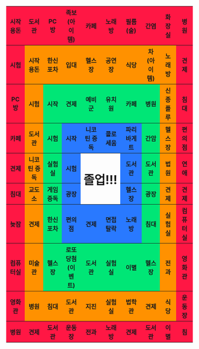 <table>
    <tr>
      <th bgcolor="#ff1744">시작<br>용돈</th>
      <th bgcolor="#ff1744">도서관</th>
      <th bgcolor="#ff1744">PC방</th>
      <th bgcolor="#ff1744">족보<br>(아이템)</th>
      <th bgcolor="#ff1744">카페</th>
      <th bgcolor="#ff1744">노래방</th>
      <th bgcolor="#ff1744">필름(술)</th>
      <th bgcolor="#ff1744">간염</th>
      <th bgcolor="#ff1744">화장실</th>
      <th bgcolor="#ff1744">병원</th>
    </tr>
    <tr>
      <th bgcolor="#ff1744">시험</th>
      <th bgcolor="#ff9100">시작<br>용돈</th>
      <th bgcolor="#ff9100">한신포차</th>
      <th bgcolor="#ff9100">입대</th>
      <th bgcolor="#ff9100">헬스장</th>
      <th bgcolor="#ff9100">공연장</th>
      <th bgcolor="#ff9100">식당</th>
      <th bgcolor="#ff9100">차<br>(아이템)</th>
      <th bgcolor="#ff9100">노래방</th>
      <th bgcolor="#ff1744">견제</th>
    </tr>
    <tr>
      <th bgcolor="#ff1744">PC방</th>
      <th bgcolor="#ff9100">시험</th>
      <th bgcolor="#00e676">시작</th>
      <th bgcolor="#00e676">견제</th>
      <th bgcolor="#00e676">예비군</th>
      <th bgcolor="#00e676">유치원</th>
      <th bgcolor="#00e676">카페</th>
      <th bgcolor="#00e676">병원</th>
      <th bgcolor="#ff9100">신종플루</th>
      <th bgcolor="#ff1744">침대</th>
    </tr>
    <tr>
      <th bgcolor="#ff1744">카페</th>
      <th bgcolor="#ff9100">도서관</th>
      <th bgcolor="#00e676">시험</th>
      <th bgcolor="#2979ff">시작</th>
      <th bgcolor="#2979ff">니코틴 중독</th>
      <th bgcolor="#2979ff">콜로세움</th>
      <th bgcolor="#2979ff">파리바게트</th>
      <th bgcolor="#00e676">간암</th>
      <th bgcolor="#ff9100">헬스장</th>
      <th bgcolor="#ff1744">편의점</th>
    </tr>
    <tr>
      <th bgcolor="#ff1744">견제</th>
      <th bgcolor="#ff9100">니코틴 중독</th>
      <th bgcolor="#00e676">실험실</th>
      <th bgcolor="#2979ff">시험</th>
      <th colspan="2" rowspan="2" style="text-align:center"><font size="6px">졸업!!!</font></th>
      <th bgcolor="#2979ff">도서관</th>
      <th bgcolor="#00e676">도서관</th>
      <th bgcolor="#ff9100">법원</th>
      <th bgcolor="#ff1744">연애</th>
    </tr>
    <tr>
      <th bgcolor="#ff1744">침대</th>
      <th bgcolor="#ff9100">교도소</th>
      <th bgcolor="#00e676">게임중독</th>
      <th bgcolor="#2979ff">광장</th>
      <th bgcolor="#2979ff">헬스장</th>
      <th bgcolor="#00e676">광장</th>
      <th bgcolor="#ff9100">견제</th>
      <th bgcolor="#ff1744">견제</th>
    </tr>
    <tr>
      <th bgcolor="#ff1744">늦잠</th>
      <th bgcolor="#ff9100">견제</th>
      <th bgcolor="#00e676">한신포차</th>
      <th bgcolor="#2979ff">편의점</th>
      <th bgcolor="#2979ff">견제</th>
      <th bgcolor="#2979ff">면접 탈락</th>
      <th bgcolor="#2979ff">노래방</th>
      <th bgcolor="#00e676">침대</th>
      <th bgcolor="#ff9100">실험실</th>
      <th bgcolor="#ff1744">컴퓨터실</th>
    </tr>
    <tr>
      <th bgcolor="#ff1744">컴퓨터실</th>
      <th bgcolor="#ff9100">미술관</th>
      <th bgcolor="#00e676">헬스장</th>
      <th bgcolor="#00e676">로또 당첨<br>(이벤트)</th>
      <th bgcolor="#00e676">도서관</th>
      <th bgcolor="#00e676">실험실</th>
      <th bgcolor="#00e676">이별</th>
      <th bgcolor="#00e676">헬스장</th>
      <th bgcolor="#ff9100">전과</th>
      <th bgcolor="#ff1744">영화관</th>
    </tr>
    <tr>
      <th bgcolor="#ff1744">영화관</th>
      <th bgcolor="#ff9100">병원</th>
      <th bgcolor="#ff9100">침대</th>
      <th bgcolor="#ff9100">도서관</th>
      <th bgcolor="#ff9100">지진</th>
      <th bgcolor="#ff9100">실험실</th>
      <th bgcolor="#ff9100">법학관</th>
      <th bgcolor="#ff9100">견제</th>
      <th bgcolor="#ff9100">식당</th>
      <th bgcolor="#ff1744">운동장</th>
    </tr>
    <tr>
      <th bgcolor="#ff1744">병원</th>
      <th bgcolor="#ff1744">견제</th>
      <th bgcolor="#ff1744">도서관</th>
      <th bgcolor="#ff1744">운동장</th>
      <th bgcolor="#ff1744">전과</th>
      <th bgcolor="#ff1744">노래방</th>
      <th bgcolor="#ff1744">견제</th>
      <th bgcolor="#ff1744">도서관</th>
      <th bgcolor="#ff1744">이별</th>
      <th bgcolor="#ff1744">침</th>
    </tr>
</table>
